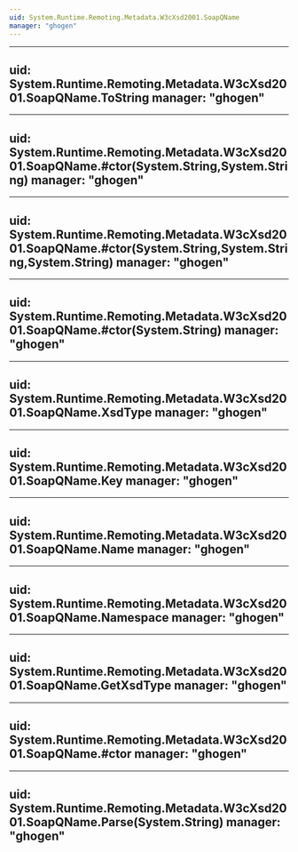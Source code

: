 ```yaml
---
uid: System.Runtime.Remoting.Metadata.W3cXsd2001.SoapQName
manager: "ghogen"
---
```


---
uid: System.Runtime.Remoting.Metadata.W3cXsd2001.SoapQName.ToString
manager: "ghogen"
---

---
uid: System.Runtime.Remoting.Metadata.W3cXsd2001.SoapQName.#ctor(System.String,System.String)
manager: "ghogen"
---

---
uid: System.Runtime.Remoting.Metadata.W3cXsd2001.SoapQName.#ctor(System.String,System.String,System.String)
manager: "ghogen"
---

---
uid: System.Runtime.Remoting.Metadata.W3cXsd2001.SoapQName.#ctor(System.String)
manager: "ghogen"
---

---
uid: System.Runtime.Remoting.Metadata.W3cXsd2001.SoapQName.XsdType
manager: "ghogen"
---

---
uid: System.Runtime.Remoting.Metadata.W3cXsd2001.SoapQName.Key
manager: "ghogen"
---

---
uid: System.Runtime.Remoting.Metadata.W3cXsd2001.SoapQName.Name
manager: "ghogen"
---

---
uid: System.Runtime.Remoting.Metadata.W3cXsd2001.SoapQName.Namespace
manager: "ghogen"
---

---
uid: System.Runtime.Remoting.Metadata.W3cXsd2001.SoapQName.GetXsdType
manager: "ghogen"
---

---
uid: System.Runtime.Remoting.Metadata.W3cXsd2001.SoapQName.#ctor
manager: "ghogen"
---

---
uid: System.Runtime.Remoting.Metadata.W3cXsd2001.SoapQName.Parse(System.String)
manager: "ghogen"
---
